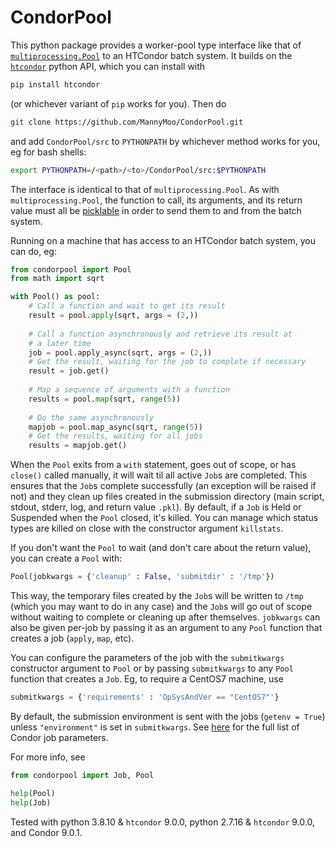 # CondorPool

This python package provides a worker-pool type interface like that of [`multiprocessing.Pool`](`https://docs.python.org/3/library/multiprocessing.html`) to an HTCondor batch system. It builds on the [`htcondor`](https://pypi.org/project/htcondor/) python API, which you can install with

``` bash
pip install htcondor
```

(or whichever variant of `pip` works for you). Then do

``` bash
git clone https://github.com/MannyMoo/CondorPool.git
```

and add `CondorPool/src` to `PYTHONPATH` by whichever method works for you, eg for bash shells:

``` bash
export PYTHONPATH=/<path>/<to>/CondorPool/src:$PYTHONPATH
```

The interface is identical to that of `multiprocessing.Pool`. As with `multiprocessing.Pool`, the function to call, its arguments, and its return value must all be [picklable](https://docs.python.org/3/library/pickle.html) in order to send them to and from the batch system.

Running on a machine that has access to an HTCondor batch system, you can do, eg:

``` python
from condorpool import Pool
from math import sqrt

with Pool() as pool:
    # Call a function and wait to get its result
    result = pool.apply(sqrt, args = (2,))
    
    # Call a function asynchronously and retrieve its result at
    # a later time
    job = pool.apply_async(sqrt, args = (2,))
    # Get the result, waiting for the job to complete if necessary
    result = job.get()
    
    # Map a sequence of arguments with a function
    results = pool.map(sqrt, range(5))
    
    # Do the same asynchronously
    mapjob = pool.map_async(sqrt, range(5))
    # Get the results, waiting for all jobs
    results = mapjob.get()
```

When the `Pool` exits from a `with` statement, goes out of scope, or has `close()` called manually, it will wait til all active `Job`s are completed. This ensures that the `Job`s complete successfully (an exception will be raised if not) and they clean up files created in the submission directory (main script, stdout, stderr, log, and return value `.pkl`). By default, if a `Job` is Held or Suspended when the `Pool` closed, it's killed. You can manage which status types are killed on close with the constructor argument `killstats`.

If you don't want the `Pool` to wait (and don't care about the return value), you can create a `Pool` with:

``` python
Pool(jobkwargs = {'cleanup' : False, 'submitdir' : '/tmp'})
```

This way, the temporary files created by the `Job`s will be written to `/tmp` (which you may want to do in any case) and the `Job`s will go out of scope without waiting to complete or cleaning up after themselves. `jobkwargs` can also be given per-job by passing it as an argument to any `Pool` function that creates a job (`apply`, `map`, etc).

You can configure the parameters of the job with the `submitkwargs` constructor argument to `Pool` or by passing `submitkwargs` to any `Pool` function that creates a `Job`. Eg, to require a CentOS7 machine, use

``` python
submitkwargs = {'requirements' : 'OpSysAndVer == "CentOS7"'}
```

By default, the submission environment is sent with the jobs (`getenv = True`) unless `"environment"` is set in `submitkwargs`. See [here](https://htcondor.readthedocs.io/en/latest/man-pages/condor_submit.html#submit-description-file-commands) for the full list of Condor job parameters.

For more info, see 

``` python
from condorpool import Job, Pool

help(Pool)
help(Job)
```

Tested with python 3.8.10 & `htcondor` 9.0.0, python 2.7.16 & `htcondor` 9.0.0, and Condor 9.0.1.

